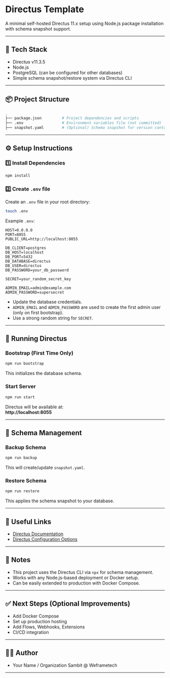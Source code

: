 # Directus Template

A minimal self-hosted Directus 11.x setup using Node.js package installation with schema snapshot support.

---

## 🚀 Tech Stack

- Directus v11.3.5
- Node.js
- PostgreSQL (can be configured for other databases)
- Simple schema snapshot/restore system via Directus CLI

---

## 📦 Project Structure

```bash
.
├── package.json         # Project dependencies and scripts
├── .env                 # Environment variables file (not committed)
├── snapshot.yaml        # (Optional) Schema snapshot for version control
```

---

## ⚙️ Setup Instructions

### 1️⃣ Install Dependencies

```bash
npm install
```

### 2️⃣ Create `.env` file

Create an `.env` file in your root directory:

```bash
touch .env
```

Example `.env`:

```env
HOST=0.0.0.0
PORT=8055
PUBLIC_URL=http://localhost:8055

DB_CLIENT=postgres
DB_HOST=localhost
DB_PORT=5432
DB_DATABASE=directus
DB_USER=directus
DB_PASSWORD=your_db_password

SECRET=your_random_secret_key

ADMIN_EMAIL=admin@example.com
ADMIN_PASSWORD=supersecret
```

- Update the database credentials.
- `ADMIN_EMAIL` and `ADMIN_PASSWORD` are used to create the first admin user (only on first bootstrap).
- Use a strong random string for `SECRET`.

---

## 🚀 Running Directus

### Bootstrap (First Time Only)

```bash
npm run bootstrap
```

This initializes the database schema.

### Start Server

```bash
npm run start
```

Directus will be available at:  
**http://localhost:8055**

---

## 🔄 Schema Management

### Backup Schema

```bash
npm run backup
```

This will create/update `snapshot.yaml`.

### Restore Schema

```bash
npm run restore
```

This applies the schema snapshot to your database.

---

## 🔗 Useful Links

- [Directus Documentation](https://docs.directus.io/)
- [Directus Configuration Options](https://docs.directus.io/self-hosted/configuration/)

---

## 📌 Notes

- This project uses the Directus CLI via `npx` for schema management.
- Works with any Node.js-based deployment or Docker setup.
- Can be easily extended to production with Docker Compose.

---

## ✅ Next Steps (Optional Improvements)

- Add Docker Compose
- Set up production hosting
- Add Flows, Webhooks, Extensions
- CI/CD integration

---

## 👨‍💻 Author

- Your Name / Organization
Sambit @ Weframetech
---
